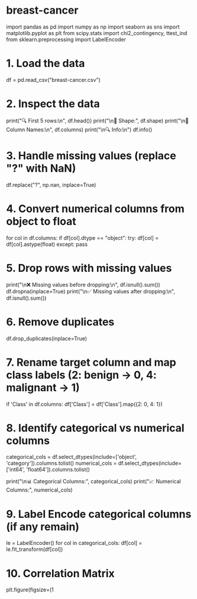 # breast-cancer
import pandas as pd
import numpy as np
import seaborn as sns
import matplotlib.pyplot as plt
from scipy.stats import chi2_contingency, ttest_ind
from sklearn.preprocessing import LabelEncoder

# 1. Load the data
df = pd.read_csv("breast-cancer.csv")

# 2. Inspect the data
print("🔍 First 5 rows:\n", df.head())
print("\n📐 Shape:", df.shape)
print("\n🧾 Column Names:\n", df.columns)
print("\n🔍 Info:\n")
df.info()

# 3. Handle missing values (replace "?" with NaN)
df.replace("?", np.nan, inplace=True)

# 4. Convert numerical columns from object to float
for col in df.columns:
    if df[col].dtype == "object":
        try:
            df[col] = df[col].astype(float)
        except:
            pass

# 5. Drop rows with missing values
print("\n❌ Missing values before dropping:\n", df.isnull().sum())
df.dropna(inplace=True)
print("\n✅ Missing values after dropping:\n", df.isnull().sum())

# 6. Remove duplicates
df.drop_duplicates(inplace=True)

# 7. Rename target column and map class labels (2: benign → 0, 4: malignant → 1)
if 'Class' in df.columns:
    df['Class'] = df['Class'].map({2: 0, 4: 1})

# 8. Identify categorical vs numerical columns
categorical_cols = df.select_dtypes(include=['object', 'category']).columns.tolist()
numerical_cols = df.select_dtypes(include=['int64', 'float64']).columns.tolist()

print("\n📊 Categorical Columns:", categorical_cols)
print("📈 Numerical Columns:", numerical_cols)

# 9. Label Encode categorical columns (if any remain)
le = LabelEncoder()
for col in categorical_cols:
    df[col] = le.fit_transform(df[col])

# 10. Correlation Matrix
plt.figure(figsize=(1

